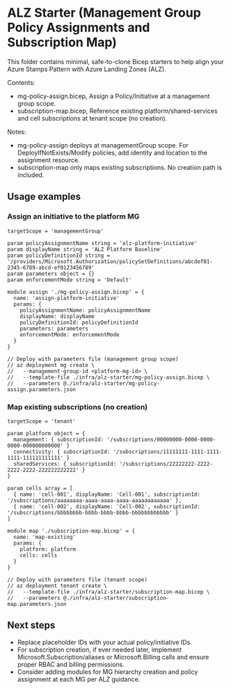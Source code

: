 # ALZ Starter (Management Group Policy Assignments and Subscription Map)

This folder contains minimal, safe-to-clone Bicep starters to help align your Azure Stamps Pattern with Azure Landing Zones (ALZ).

Contents:

- mg-policy-assign.bicep, Assign a Policy/Initiative at a management group scope.
- subscription-map.bicep, Reference existing platform/shared-services and cell subscriptions at tenant scope (no creation).

Notes:

- mg-policy-assign deploys at managementGroup scope. For DeployIfNotExists/Modify policies, add identity and location to the assignment resource.
- subscription-map only maps existing subscriptions. No creation path is included.

## Usage examples

### Assign an initiative to the platform MG

```bicep
targetScope = 'managementGroup'

param policyAssignmentName string = 'alz-platform-initiative'
param displayName string = 'ALZ Platform Baseline'
param policyDefinitionId string = '/providers/Microsoft.Authorization/policySetDefinitions/abcdef01-2345-6789-abcd-ef0123456789'
param parameters object = {}
param enforcementMode string = 'Default'

module assign './mg-policy-assign.bicep' = {
  name: 'assign-platform-initiative'
  params: {
    policyAssignmentName: policyAssignmentName
    displayName: displayName
    policyDefinitionId: policyDefinitionId
    parameters: parameters
    enforcementMode: enforcementMode
  }
}

// Deploy with parameters file (management group scope)
// az deployment mg create \
//   --management-group-id <platform-mg-id> \
//   --template-file ./infra/alz-starter/mg-policy-assign.bicep \
//   --parameters @./infra/alz-starter/mg-policy-assign.parameters.json
```

### Map existing subscriptions (no creation)

```bicep
targetScope = 'tenant'

param platform object = {
  management: { subscriptionId: '/subscriptions/00000000-0000-0000-0000-000000000000' }
  connectivity: { subscriptionId: '/subscriptions/11111111-1111-1111-1111-111111111111' }
  sharedServices: { subscriptionId: '/subscriptions/22222222-2222-2222-2222-222222222222' }
}

param cells array = [
  { name: 'cell-001', displayName: 'Cell-001', subscriptionId: '/subscriptions/aaaaaaaa-aaaa-aaaa-aaaa-aaaaaaaaaaaa' },
  { name: 'cell-002', displayName: 'Cell-002', subscriptionId: '/subscriptions/bbbbbbbb-bbbb-bbbb-bbbb-bbbbbbbbbbbb' }
]

module map './subscription-map.bicep' = {
  name: 'map-existing'
  params: {
    platform: platform
    cells: cells
  }
}

// Deploy with parameters file (tenant scope)
// az deployment tenant create \
//   --template-file ./infra/alz-starter/subscription-map.bicep \
//   --parameters @./infra/alz-starter/subscription-map.parameters.json
```

## Next steps

- Replace placeholder IDs with your actual policy/initiative IDs.
- For subscription creation, if ever needed later, implement Microsoft.Subscription/aliases or Microsoft.Billing calls and ensure proper RBAC and billing permissions.
- Consider adding modules for MG hierarchy creation and policy assignment at each MG per ALZ guidance.
